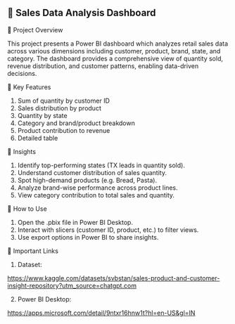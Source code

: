 ## 🛒 Sales Data Analysis Dashboard

📌 Project Overview

This project presents a Power BI dashboard which analyzes retail sales data across various dimensions including customer, product, brand, state, and category. The dashboard provides a comprehensive view of quantity sold, revenue distribution, and customer patterns, enabling data-driven decisions.

📌 Key Features

1.	Sum of quantity by customer ID
2.	Sales distribution by product
3.	Quantity by state
4.	Category and brand/product breakdown
5.	Product contribution to revenue
6.	Detailed table
   
📌 Insights

1.	Identify top-performing states (TX leads in quantity sold).
2.	Understand customer distribution of sales quantity.
3.	Spot high-demand products (e.g. Bread, Pasta).
4.	Analyze brand-wise performance across product lines.
5.	View category contribution to total sales and quantity.
   
📌 How to Use

1.	Open the .pbix file in Power BI Desktop.
2.	Interact with slicers (customer ID, product, etc.) to filter views.
3.	Use export options in Power BI to share insights.
   
📌 Important Links

1.	Dataset:
   
https://www.kaggle.com/datasets/svbstan/sales-product-and-customer-insight-repository?utm_source=chatgpt.com

2.	Power BI Desktop:
   
https://apps.microsoft.com/detail/9ntxr16hnw1t?hl=en-US&gl=IN
